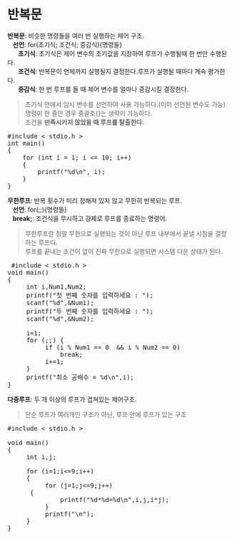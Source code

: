 # 반복문
**반복문**: 비슷한 명령들을 여러 번 실행하는 제어 구조.  
&nbsp;&nbsp;&nbsp;**선언**: for(초기식; 조건식; 증감식){명령들}  
&nbsp;&nbsp;&nbsp;&nbsp;&nbsp;&nbsp;**초기식**: 초기식은 제어 변수의 초기값을 지정하여 루프가 수행될때 한 번만 수행된다.  
&nbsp;&nbsp;&nbsp;&nbsp;&nbsp;&nbsp;**조건식**: 반복문이 언제까지 실행될지 결정한다.루프가 실행될 때마다 계속 평가한다.  
&nbsp;&nbsp;&nbsp;&nbsp;&nbsp;&nbsp;**증감식**: 한 번 루프를 돌 때 제어 변수를 얼마나 증감시킬 결정한다.  
> 초기식 안에서 임시 변수를 선언하여 사용 가능하다.(이미 선언된 변수도 가능)  
> 명령이 한 줄인 경우 중괄호{}는 생략이 가능하다.  
> 조건을 **만족시키지 않았을 때 루프를 탈출한다.** 
<pre>#include < stdio.h >
int main()
{
	for (int i = 1; i <= 10; i++)
	{
		printf("%d\n", i);
	}
}</pre>

**무한루프**: 반복 횟수가 미리 정해져 있지 않고 무한히 반복되는 루프.  
&nbsp;&nbsp;&nbsp;**선언**: for(;;){명령들}  
&nbsp;&nbsp;&nbsp;**break;**: 조건식을 무시하고 강제로 루프를 종료하는 명령어.  
> 무한루프란 정말 무한으로 실행되는 것이 아닌 루프 내부에서 끝낼 시점을 결정하는 루프다.  
> 루프를 끝내는 조건이 없이 진짜 무한으로 실행되면 시스템 다운 상태가 된다.
<pre> #include < stdio.h >
void main()
{
     int i,Num1,Num2;
     printf("첫 번째 숫자를 입력하세요 : ");
     scanf("%d",&Num1);
     printf("두 번째 숫자를 입력하세요 : ");
     scanf("%d",&Num2);

     i=1;
     for (;;) {
          if (i % Num1 == 0  && i % Num2 == 0)
              break;
          i+=1;
     }
     printf("최소 공배수 = %d\n",i);
}</pre>

**다중루프**: 두 개 이상의 루프가 겹쳐있는 제어구조.  
> 단순 루프가 여러개인 구조가 아닌, 루프 안에 루프가 있는 구조  
<pre>#include < stdio.h >

void main()
{
     int i,j;

     for (i=1;i<=9;i++) 
     {
          for (j=1;j<=9;j++)
	  {
              printf("%d*%d=%d\n",i,j,i*j);
          }
          printf("\n");
     }
}</pre>
